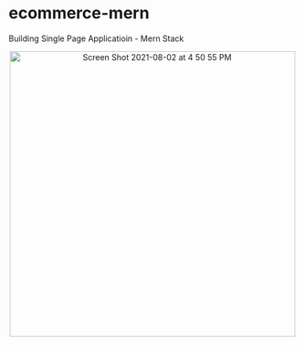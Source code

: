 # ecommerce-mern
Building Single Page Applicatioin - Mern Stack

<p align="center">
  <img width="500" alt="Screen Shot 2021-08-02 at 4 50 55 PM" src="https://user-images.githubusercontent.com/67869620/127842585-57791d4d-bca8-43c0-b5dd-9be071497078.png">
</p> 
